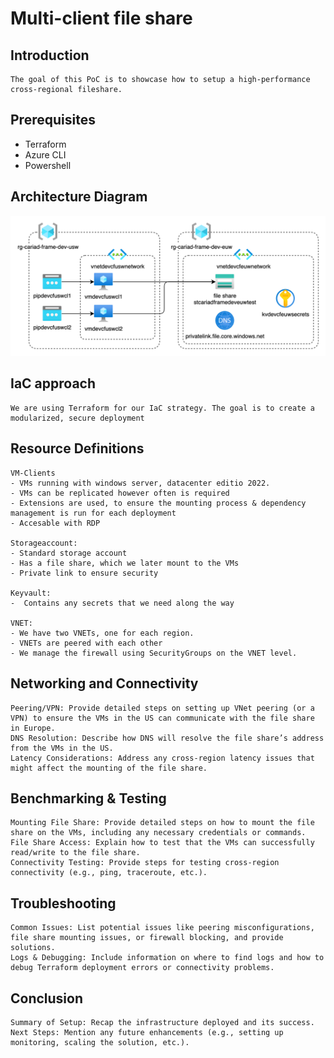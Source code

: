 # Multi-client file share

## Introduction

    The goal of this PoC is to showcase how to setup a high-performance cross-regional fileshare. 

## Prerequisites

   - Terraform
   - Azure CLI
   - Powershell

## Architecture Diagram

![](./architecture.drawio.png)

## IaC approach
    
    We are using Terraform for our IaC strategy. The goal is to create a modularized, secure deployment

## Resource Definitions

    VM-Clients
    - VMs running with windows server, datacenter editio 2022. 
    - VMs can be replicated however often is required
    - Extensions are used, to ensure the mounting process & dependency management is run for each deployment
    - Accesable with RDP

    Storageaccount:
    - Standard storage account
    - Has a file share, which we later mount to the VMs
    - Private link to ensure security

    Keyvault: 
    -  Contains any secrets that we need along the way

    VNET:
    - We have two VNETs, one for each region. 
    - VNETs are peered with each other
    - We manage the firewall using SecurityGroups on the VNET level.
    

## Networking and Connectivity

    Peering/VPN: Provide detailed steps on setting up VNet peering (or a VPN) to ensure the VMs in the US can communicate with the file share in Europe.
    DNS Resolution: Describe how DNS will resolve the file share’s address from the VMs in the US.
    Latency Considerations: Address any cross-region latency issues that might affect the mounting of the file share.

##  Benchmarking & Testing

    Mounting File Share: Provide detailed steps on how to mount the file share on the VMs, including any necessary credentials or commands.
    File Share Access: Explain how to test that the VMs can successfully read/write to the file share.
    Connectivity Testing: Provide steps for testing cross-region connectivity (e.g., ping, traceroute, etc.).

##  Troubleshooting

    Common Issues: List potential issues like peering misconfigurations, file share mounting issues, or firewall blocking, and provide solutions.
    Logs & Debugging: Include information on where to find logs and how to debug Terraform deployment errors or connectivity problems.

## Conclusion

    Summary of Setup: Recap the infrastructure deployed and its success.
    Next Steps: Mention any future enhancements (e.g., setting up monitoring, scaling the solution, etc.).
